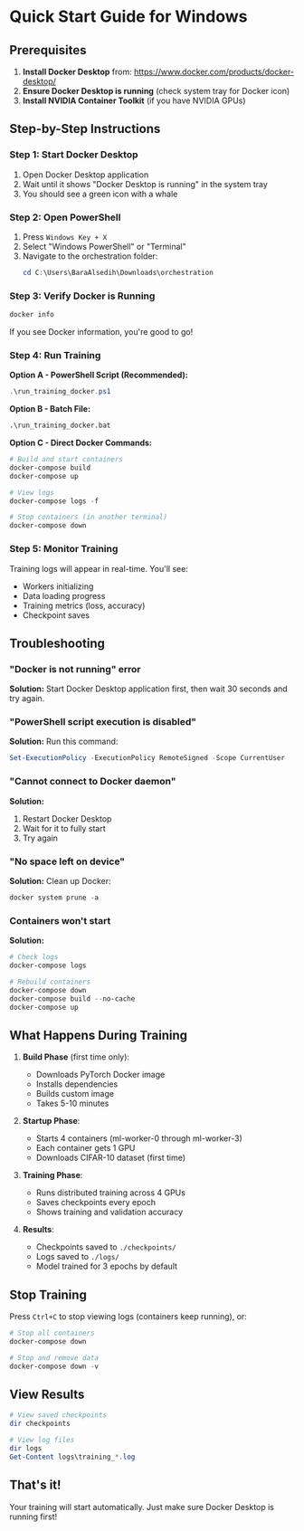 # Quick Start Guide for Windows

## Prerequisites

1. **Install Docker Desktop** from: https://www.docker.com/products/docker-desktop/
2. **Ensure Docker Desktop is running** (check system tray for Docker icon)
3. **Install NVIDIA Container Toolkit** (if you have NVIDIA GPUs)

## Step-by-Step Instructions

### Step 1: Start Docker Desktop

1. Open Docker Desktop application
2. Wait until it shows "Docker Desktop is running" in the system tray
3. You should see a green icon with a whale

### Step 2: Open PowerShell

1. Press `Windows Key + X`
2. Select "Windows PowerShell" or "Terminal"
3. Navigate to the orchestration folder:
   ```powershell
   cd C:\Users\BaraAlsedih\Downloads\orchestration
   ```

### Step 3: Verify Docker is Running

```powershell
docker info
```

If you see Docker information, you're good to go!

### Step 4: Run Training

**Option A - PowerShell Script (Recommended):**
```powershell
.\run_training_docker.ps1
```

**Option B - Batch File:**
```cmd
.\run_training_docker.bat
```

**Option C - Direct Docker Commands:**
```powershell
# Build and start containers
docker-compose build
docker-compose up

# View logs
docker-compose logs -f

# Stop containers (in another terminal)
docker-compose down
```

### Step 5: Monitor Training

Training logs will appear in real-time. You'll see:
- Workers initializing
- Data loading progress
- Training metrics (loss, accuracy)
- Checkpoint saves

## Troubleshooting

### "Docker is not running" error

**Solution:** Start Docker Desktop application first, then wait 30 seconds and try again.

### "PowerShell script execution is disabled"

**Solution:** Run this command:
```powershell
Set-ExecutionPolicy -ExecutionPolicy RemoteSigned -Scope CurrentUser
```

### "Cannot connect to Docker daemon"

**Solution:** 
1. Restart Docker Desktop
2. Wait for it to fully start
3. Try again

### "No space left on device"

**Solution:** Clean up Docker:
```powershell
docker system prune -a
```

### Containers won't start

**Solution:**
```powershell
# Check logs
docker-compose logs

# Rebuild containers
docker-compose down
docker-compose build --no-cache
docker-compose up
```

## What Happens During Training

1. **Build Phase** (first time only):
   - Downloads PyTorch Docker image
   - Installs dependencies
   - Builds custom image
   - Takes 5-10 minutes

2. **Startup Phase**:
   - Starts 4 containers (ml-worker-0 through ml-worker-3)
   - Each container gets 1 GPU
   - Downloads CIFAR-10 dataset (first time)

3. **Training Phase**:
   - Runs distributed training across 4 GPUs
   - Saves checkpoints every epoch
   - Shows training and validation accuracy

4. **Results**:
   - Checkpoints saved to `./checkpoints/`
   - Logs saved to `./logs/`
   - Model trained for 3 epochs by default

## Stop Training

Press `Ctrl+C` to stop viewing logs (containers keep running), or:

```powershell
# Stop all containers
docker-compose down

# Stop and remove data
docker-compose down -v
```

## View Results

```powershell
# View saved checkpoints
dir checkpoints

# View log files
dir logs
Get-Content logs\training_*.log
```

## That's it!

Your training will start automatically. Just make sure Docker Desktop is running first!

